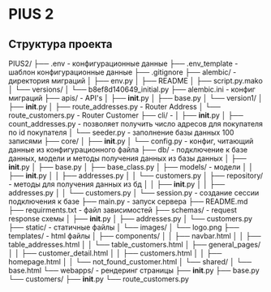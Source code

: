 # PIUS 2
## Структура проекта
PIUS2/
├── .env - конфигурационные данные
├── .env_template - шаблон конфигурационные данные
├── .gitignore
├── alembic/ - директория миграций
│   ├── env.py
│   ├── README
│   ├── script.py.mako
│   └── versions/
│       └── b8ef8d140649_initial.py
├── alembic.ini - конфиг миграций
├── apis/ - API's
│   ├── __init__.py
│   ├── base.py 
│   └── version1/
│       ├── __init__.py
│       ├── route_addresses.py - Router Address
│       └── route_customers.py - Router Customer
├── cli/ - 
│   ├── __init__.py
│   ├── count_addresses.py - позволяет получить число адресов для покупателя по id покупателя
│   └── seeder.py - заполнение базы данных 100 записями
├── core/
│   ├── __init__.py
│   └── config.py - конфиг, читающий данные из конфигурационного файла
├── db/ - подключение к базе данных, модели и методы получения данных из базы данных
│   ├── __init__.py
│   ├── base.py
│   ├── base_class.py
│   ├── models/ - модели
│   │   ├── __init__.py
│   │   ├── addresses.py
│   │   └── customers.py
│   ├── repository/ - методы для получения данных из бд
│   │   ├── __init__.py
│   │   ├── addresses.py
│   │   └── customers.py
│   └── session.py - создание сессии подключения к базе
├── main.py - запуск сервера
├── README.md
├── requirments.txt - файл зависимостей
├── schemas/ - request response схемы
│   ├── __init__.py
│   ├── addresses.py
│   └── customers.py
├── static/ - статичные файлы
│   └── images/
│       └── logo.png
├── templates/ - html файлы
│   ├── components/
│   │   ├── navbar.html
│   │   ├── table_addresses.html
│   │   └── table_customers.html
│   ├── general_pages/
│   │   ├── customer_detail.html
│   │   ├── customers.html
│   │   ├── homepage.html
│   │   └── not_found_customer.html
│   └── shared/
│       └── base.html
└── webapps/ - рендеринг страницы
    ├── __init__.py
    ├── base.py
    └── customers/
        ├── __init__.py
        └── route_customers.py
 
